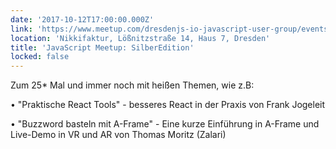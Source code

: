 ```yaml
---
date: '2017-10-12T17:00:00.000Z'
link: 'https://www.meetup.com/dresdenjs-io-javascript-user-group/events/xjdvpnywnbqb/'
location: 'Nikkifaktur, Lößnitzstraße 14, Haus 7, Dresden'
title: 'JavaScript Meetup: SilberEdition'
locked: false
---
```

Zum 25* Mal und immer noch mit heißen Themen, wie z.B: 

• "Praktische React Tools" - besseres React in der Praxis von Frank Jogeleit 

• "Buzzword basteln mit A-Frame" - Eine kurze Einführung in A-Frame und Live-Demo in VR und AR von Thomas Moritz (Zalari)
